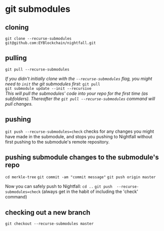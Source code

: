 # git submodules

## cloning

`git clone --recurse-submodules git@github.com:EYBlockchain/nightfall.git`

## pulling

`git pull --recurse-submodules`

_If you didn't initially clone with the `--recurse-submodules` flag, you might need to `init` the git submodules first:_
`git pull`  
`git submodule update --init --recursive`  
_This will pull the submodules' code into your repo for the first time (as subfolders). Thereafter the `git pull --recurse-submodules` command will pull changes._

## pushing

`git push --recurse-submodules=check` checks for any changes you might have made in the submodule, and stops you pushing to Nightfall without first pushing to the submodule's remote repository.

## pushing submodule changes to the submodule's repo

`cd merkle-tree`
`git commit -am "commit message"`
`git push origin master`

Now you can safely push to Nightfall:
`cd ..`
`git push  --recurse-submodules=check` (always get in the habit of including the 'check' command)

## checking out a new branch

`git checkout --recurse-submodules master`
